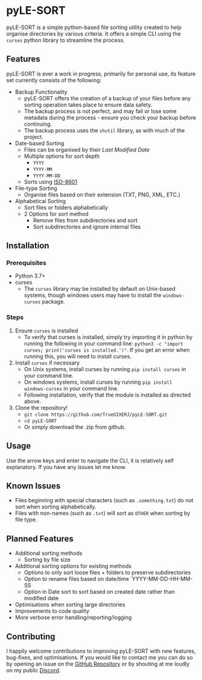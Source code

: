 # pyLE-SORT
pyLE-SORT is a simple python-based file sorting utility created to help organise directories by various criteria. It offers a simple CLI using the `curses` python library to streamline the process.

## Features
pyLE-SORT is ever a work in progress, primarily for personal use, its feature set currently consists of the following:

* Backup Functionality
  - pyLE-SORT offers the creation of a backup of your files before any sorting operation takes place to ensure data safety.
  - The backup process is not perfect, and may fail or lose some metadata during the process - ensure you check your backup before continuing.
  - The backup process uses the `shutil` library, as with much of the project.
* Date-based Sorting
  - Files can be organised by their *Last Modified Date*
  - Multiple options for sort depth
    - `YYYY`
    - `YYYY-MM`
    - `YYYY-MM-DD`
  - Sorts using [ISO-8601](https://www.iso.org/iso-8601-date-and-time-format.html)
* File-type Sorting
  - Organise files based on their extension (TXT, PNG, XML, ETC.)
* Alphabetical Sorting
  - Sort files or folders alphabetically
  - 2 Options for sort method
    - Remove files from subdirectories and sort
    - Sort subdirectories and ignore internal files
    
## Installation
### Prerequisites
* Python 3.7+
* curses
  - The `curses` library may be installed by default on Unix-based systems, though windows users may have to install the `windows-curses` package.
### Steps
1. Ensure `curses` is installed
   * To verify that curses is installed, simply try importing it in python by running the following in your command line: `python3 -c "import curses; print('curses is installed.')"`. If you get an error when running this, you will need to install curses.
2. Install `curses` if necessary
   * On Unix systems, install curses by running `pip install curses` in your command line.
   * On windows systems, install curses by running `pip install windows-curses` in your command line.
   * Following installation, verify that the  module is installed as directed above.
3. Clone the repository!
   * `git clone https://github.com/TrueGIXERJ/pyLE-SORT.git`
   * `cd pyLE-SORT`
   * Or simply download the .zip from github.
## Usage
Use the arrow keys and enter to navigate the CLI, it is relatively self explanatory. If you have any issues let me know.
## Known Issues
* Files beginning with special characters (such as `.something.txt`) do not sort when sorting alphabetically.
* Files with non-names (such as `.txt`) will sort as `OTHER` when sorting by file type.
## Planned Features
* Additional sorting methods
  - Sorting by file size
* Additional sorting options for existing methods
  - Options to only sort loose files + folders to preserve subdirectories
  - Option to rename files based on date/time `YYYY-MM-DD-HH-MM-SS
  - Option in Date sort to sort based on created date rather than modified date
* Optimisations when sorting large directories
* Improvements to code quality
* More verbose error handling/reporting/logging
## Contributing
I happily welcome contributions to improving pyLE-SORT with new features, bug-fixes, and optimisations.
If you would like to contact me you can do so by opening an issue on the [GitHub Repository](https://github.com/TrueGIXERJ/pyLE-SORT) or by shouting at me loudly on my public [Discord](discord.gg/zkhuwD5).

